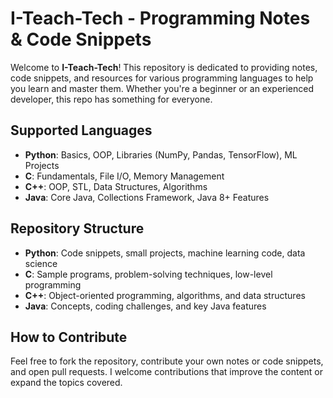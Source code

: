 # I-Teach-Tech - Programming Notes & Code Snippets

Welcome to **I-Teach-Tech**! This repository is dedicated to providing notes, code snippets, and resources for various programming languages to help you learn and master them. Whether you're a beginner or an experienced developer, this repo has something for everyone.

## Supported Languages

- **Python**: Basics, OOP, Libraries (NumPy, Pandas, TensorFlow), ML Projects
- **C**: Fundamentals, File I/O, Memory Management
- **C++**: OOP, STL, Data Structures, Algorithms
- **Java**: Core Java, Collections Framework, Java 8+ Features

## Repository Structure

- **Python**: Code snippets, small projects, machine learning code, data science
- **C**: Sample programs, problem-solving techniques, low-level programming
- **C++**: Object-oriented programming, algorithms, and data structures
- **Java**: Concepts, coding challenges, and key Java features

## How to Contribute

Feel free to fork the repository, contribute your own notes or code snippets, and open pull requests. I welcome contributions that improve the content or expand the topics covered.
